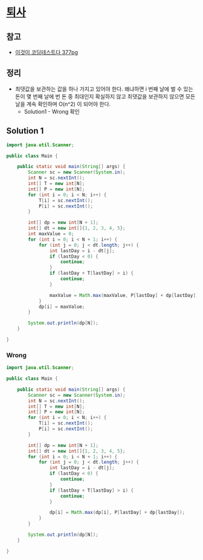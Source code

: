 # [퇴사](https://www.acmicpc.net/problem/14501)

## 참고

- [이것이 코딩테스트다 377pg](https://github.com/ndb796/python-for-coding-test/blob/master/16/3.java)

## 정리

- 최댓값을 보관하는 값을 하나 가지고 있어야 한다. 왜냐하면 i 번째 날에 벌 수 있는 돈이 몇 번째 날에 번 돈 중 최대인지 확실하지 않고 최댓값을 보관하지 않으면 모든 날을 계속 확인하며 O(n^2) 이 되어야 한다.
  - Solution1 - Wrong 확인

## Solution 1

```java
import java.util.Scanner;

public class Main {

    public static void main(String[] args) {
        Scanner sc = new Scanner(System.in);
        int N = sc.nextInt();
        int[] T = new int[N];
        int[] P = new int[N];
        for (int i = 0; i < N; i++) {
            T[i] = sc.nextInt();
            P[i] = sc.nextInt();
        }

        int[] dp = new int[N + 1];
        int[] dt = new int[]{1, 2, 3, 4, 5};
        int maxValue = 0;
        for (int i = 0; i < N + 1; i++) {
            for (int j = 0; j < dt.length; j++) {
                int lastDay = i - dt[j];
                if (lastDay < 0) {
                    continue;
                }
                if (lastDay + T[lastDay] > i) {
                    continue;
                }

                maxValue = Math.max(maxValue, P[lastDay] + dp[lastDay]);
            }
            dp[i] = maxValue;
        }

        System.out.println(dp[N]);
    }

}
```

### Wrong

```java
import java.util.Scanner;

public class Main {

    public static void main(String[] args) {
        Scanner sc = new Scanner(System.in);
        int N = sc.nextInt();
        int[] T = new int[N];
        int[] P = new int[N];
        for (int i = 0; i < N; i++) {
            T[i] = sc.nextInt();
            P[i] = sc.nextInt();
        }

        int[] dp = new int[N + 1];
        int[] dt = new int[]{1, 2, 3, 4, 5};
        for (int i = 0; i < N + 1; i++) {
            for (int j = 0; j < dt.length; j++) {
                int lastDay = i - dt[j];
                if (lastDay < 0) {
                    continue;
                }
                if (lastDay + T[lastDay] > i) {
                    continue;
                }

                dp[i] = Math.max(dp[i], P[lastDay] + dp[lastDay]);
            }
        }

        System.out.println(dp[N]);
    }

}
```
